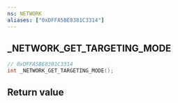 ```yaml
---
ns: NETWORK
aliases: ["0xDFFA5BE8381C3314"]
---
```

## _NETWORK_GET_TARGETING_MODE

```c
// 0xDFFA5BE8381C3314
int _NETWORK_GET_TARGETING_MODE();
```


## Return value
